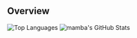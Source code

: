 ## Overview
![Top Languages](https://github-readme-stats.vercel.app/api/top-langs/?username=jmomanyi&layout=compact&hide=html,css,javascript)
![mamba's GitHub Stats](https://github-readme-stats.vercel.app/api?username=jmomanyi&show_icons=true&theme=radical)
